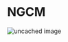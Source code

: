 # NGCM


![uncached image](http://www.plantuml.com/plantuml/proxy?cache=no&src=https://raw.github.com/AndresFelipeGualdron/proyectocvds2019/NGCM/master/modeloBaseDatos.txt)
